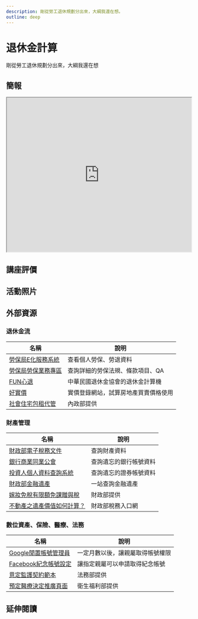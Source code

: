 ```yaml
---
description: 剛從勞工退休規劃分出來，大綱我還在想。
outline: deep
---
```


# 退休金計算

剛從勞工退休規劃分出來，大綱我還在想

## 簡報

<LazySlide shareLink="https://docs.google.com/presentation/d/1k2jUNx0oeChEQuNQGEHy75xt3N7vIt8NH2VHR0BthAc/edit?usp=drive_link">
<iframe
src="https://docs.google.com/presentation/d/e/2PACX-1vS37SbGFgAkOGhOPFzPqUugcqy69HCJ6gpouzzTTKqe6gmMyx47uq8_itKfoDcQA7_KQe4_f22emw4X/embed?start=false&loop=false&delayms=3000"
width="100%" height="420" allowfullscreen="true" mozallowfullscreen="true"
webkitallowfullscreen="true"></iframe>
</LazySlide>

## 講座評價

<!-- <iframe src="https://docs.google.com/spreadsheets/d/e/2PACX-1vROu9agTusNXkbj8TxZKGouww4J7qXIikOUFAgTex9qQuXpKXVODec913TI3_I6hNwxU5De4AUI-BMu/pubhtml?widget=true&amp;headers=false"  width="100%" height="420"></iframe> -->

## 活動照片

<Photos v-model="photoItems"></Photos>

## 外部資源

### 退休金流

<table>
    <thead>
        <tr>
            <th>名稱</th>
            <th>說明</th>
        </tr>
    </thead>
    <tbody>
        <tr>
            <td>
                <a href="https://edesk.bli.gov.tw/me/#/na/login" target="_blank">
                   勞保局E化服務系統
                </a>
            </td>
            <td>查看個人勞保、勞退資料</td>
        </tr>
        <tr>
            <td>
                <a href="https://www.bli.gov.tw/0000002.html" target="_blank">
                   勞保局勞保業務專區
                </a>
            </td>
            <td>查詢詳細的勞保法規、條款項目、QA</td>
        </tr>
        <tr>
            <td>
                <a href="https://rfa.pension.org.tw/RetireComputer-Person" target="_blank">
                   FUN心退
                </a>
            </td>
            <td>中華民國退休金協會的退休金計算機</td>
        </tr>
        <tr>
            <td>
                <a href="https://www.houseplus.com.tw/" target="_blank">
                   好實價
                </a>
            </td>
            <td>實價登錄網站，試算房地產買賣價格使用</td>
        </tr>
        <tr>
            <td>
                <a href="https://pip.moi.gov.tw/V3/B/SCRB0504.aspx" target="_blank">
                   社會住宅包租代管
                </a>
            </td>
            <td>內政部提供</td>
        </tr>
    </tbody>
</table>

### 財產管理

<table>
    <thead>
        <tr>
            <th>名稱</th>
            <th>說明</th>
        </tr>
    </thead>
    <tbody>
        <tr>
            <td>
                <a href="https://www.etax.nat.gov.tw/etwmain/etw108w" target="_blank">
                   財政部電子稅務文件
                </a>
            </td>
            <td>查詢財產資料</td>
        </tr>
        <tr>
            <td>
                <a href="https://www.ba.org.tw/PublicInformation/BusinessDetail/31?AspxAutoDetectCookieSupport=1" target="_blank">
                   銀行商業同業公會
                </a>
            </td>
            <td>查詢遺忘的銀行帳號資料</td>
        </tr>
        <tr>
            <td>
                <a href="https://investor.twse.com.tw" target="_blank">
                   投資人個人資料查詢系統
                </a>
            </td>
            <td>查詢遺忘的證券帳號資料</td>
        </tr>
        <tr>
            <td>
                <a href="https://tax.nat.gov.tw/alltax-declare.html?id=31" target="_blank">
                   財政部金融遺產
                </a>
            </td>
            <td>一站查詢金融遺產</td>
        </tr>
        <tr>
            <td>
                <a href="https://www.etax.nat.gov.tw/etwmain/tax-info/understanding/tax-saving-secret/bBo2mMx" target="_blank">
                   嫁妝免稅有限額免課贈與稅
                </a>
            </td>
            <td>財政部提供</td>
        </tr>
        <tr>
            <td>
                <a href="https://support.google.com/accounts/answer/3036546?sjid=9983159482626828160-AP" target="_blank">
                   不動產之遺產價值如何計算？
                </a>
            </td>
            <td>財政部稅務入口網</td>
        </tr>
    </tbody>
</table>

### 數位資產、保險、醫療、法務

<table>
    <thead>
        <tr>
            <th>名稱</th>
            <th>說明</th>
        </tr>
    </thead>
    <tbody>
        <tr>
            <td>
                <a href="https://support.google.com/accounts/answer/3036546?sjid=9983159482626828160-AP" target="_blank">
                   Google閒置帳號管理員
                </a>
            </td>
            <td>一定月數以後，讓親屬取得帳號權限</td>
        </tr>
        <tr>
            <td>
                <a href="https://www.facebook.com/help/1070665206293088" target="_blank">
                   Facebook紀念帳號設定
                </a>
            </td>
            <td>讓指定親屬可以申請取得紀念帳號</td>
        </tr>
        <tr>
            <td>
                <a href="https://www.moj.gov.tw/2204/2528/2529/2530/2533/12401/" target="_blank">
                   意定監護契約範本
                </a>
            </td>
            <td>法務部提供</td>
        </tr>
        <tr>
            <td>
                <a href="https://hpcod.mohw.gov.tw/HospWeb/RWD/PageType/acp/introduction.aspx" target="_blank">
                   預定醫療決定推廣頁面
                </a>
            </td>
            <td>衛生福利部提供</td>
        </tr>
    </tbody>
</table>

## 延伸閱讀

<Books :modelValue="bookItems"></Books>

<script setup>
import LazySlide from '../components/lazySlide.vue'
import Books from '../components/books.vue'
import Photos from '../components/photos.vue'

const bookItems = [
    {
        id: '11100764608',
        name: '當爸媽過了65歲：你一定要知道的醫療、長照、財務、法律知識',
        desc: `<p>一本寫給上班族的知老實用手冊
照顧父母，也為未來的自己做準備</p>

<p>關於「老」，我們知道的太少，準備的也太少。
不管是父母的，或是你自己的。
面對「老之將至」，你要倉皇的摸索，還是優雅的預習？</p>
`,
    },
    {
        id: '11100987950',
        name: '人生最重要的整理，離世清單：三階段守護你的財富，留給家人永恆的遺愛，而不是遺憾或遺恨',
        desc: `<p>臺灣每年有數億遺產無人繼承、盡數充公！
別讓畢生積蓄便宜國庫、肥了陌生人！
風靡全美「數位生前計畫」領導品牌Everplans，唯一授權！
帶你按部就班、重整人生、妥善安排，就此從容謝幕、瀟灑轉身！</p>
`,
    },
]

const photoItems = [
    {
        src: "https://storage.googleapis.com/public.econ-sense.com/finance/retirement/727509.webp",
        alt: "過程",
    },
    {
        src: "https://storage.googleapis.com/public.econ-sense.com/finance/retirement/727522.webp",
        alt: "過程",
    },
    {
        src: "https://storage.googleapis.com/public.econ-sense.com/finance/retirement/727523.webp",
        alt: "過程",
    },
    {
       src: "https://storage.googleapis.com/public.econ-sense.com/finance/retirement/727516.webp",
        alt: "合照",
    },
]
</script>
